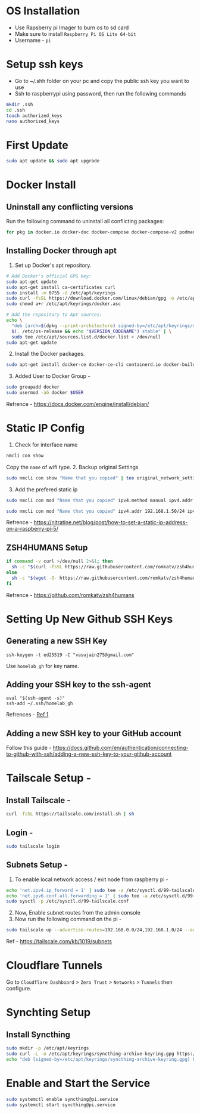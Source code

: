 # OS Installation
- Use Rapsberry pi Imager to burn os to sd card
- Make sure to install `Raspberry Pi OS Lite 64-bit`
- Username - `pi`

# Setup ssh keys
- Go to ~/.shh folder on your pc and copy the public ssh key you want to use
- Ssh to raspberrypi using password, then run the following commands

```zsh
mkdir .ssh
cd .ssh
touch authorized_keys
nano authorized_keys  
```

# First Update
```zsh
sudo apt update && sudo apt upgrade
```

# Docker Install
## Uninstall any conflicting versions
Run the following command to uninstall all conflicting packages:

```zsh
for pkg in docker.io docker-doc docker-compose docker-compose-v2 podman-docker containerd runc; do sudo apt-get remove $pkg; done
```

## Installing Docker through apt

1. Set up Docker's apt repository.
```zsh
# Add Docker's official GPG key:
sudo apt-get update
sudo apt-get install ca-certificates curl
sudo install -m 0755 -d /etc/apt/keyrings
sudo curl -fsSL https://download.docker.com/linux/debian/gpg -o /etc/apt/keyrings/docker.asc
sudo chmod a+r /etc/apt/keyrings/docker.asc

# Add the repository to Apt sources:
echo \
  "deb [arch=$(dpkg --print-architecture) signed-by=/etc/apt/keyrings/docker.asc] https://download.docker.com/linux/debian \
  $(. /etc/os-release && echo "$VERSION_CODENAME") stable" | \
  sudo tee /etc/apt/sources.list.d/docker.list > /dev/null
sudo apt-get update
```

2. Install the Docker packages.
```zsh
sudo apt-get install docker-ce docker-ce-cli containerd.io docker-buildx-plugin docker-compose-plugin
```

3. Added User to Docker Group - 
```zsh
sudo groupadd docker
sudo usermod -aG docker $USER
```

Refrence - https://docs.docker.com/engine/install/debian/

# Static IP Config

1. Check for interface name
```zsh
nmcli con show
```
Copy the `name` of wifi type.
2. Backup original Settings
```zsh
sudo nmcli con show "Name that you copied" | tee original_network_settings.txt
```
3. Add the prefered static ip 
```zsh
sudo nmcli con mod "Name that you copied" ipv4.method manual ipv4.addr 192.168.1.50/24

sudo nmcli con mod "Name that you copied" ipv4.addr 192.168.1.50/24 ipv4.gateway 192.168.1.1 ipv4.dns 1.1.1.1 ipv4.method manual

```

Refrence - https://nitratine.net/blog/post/how-to-set-a-static-ip-address-on-a-raspberry-pi-5/

## ZSH4HUMANS Setup

```zsh
if command -v curl >/dev/null 2>&1; then
  sh -c "$(curl -fsSL https://raw.githubusercontent.com/romkatv/zsh4humans/v5/install)"
else
  sh -c "$(wget -O- https://raw.githubusercontent.com/romkatv/zsh4humans/v5/install)"
fi
```

Refrence - https://github.com/romkatv/zsh4humans

# Setting Up New Github SSH Keys

## Generating a new SSH Key
```shell
ssh-keygen -t ed25519 -C "vasujain275@gmail.com"
```
Use `homelab_gh` for key name.

## Adding your SSH key to the ssh-agent

```shell
eval "$(ssh-agent -s)"
ssh-add ~/.ssh/homelab_gh
```

Refrences - [Ref 1](https://docs.github.com/en/authentication/connecting-to-github-with-ssh/generating-a-new-ssh-key-and-adding-it-to-the-ssh-agent) 

## Adding a new SSH key to your GitHub account

Follow this guide - https://docs.github.com/en/authentication/connecting-to-github-with-ssh/adding-a-new-ssh-key-to-your-github-account

# Tailscale Setup - 

## Install Tailscale - 

```zsh
curl -fsSL https://tailscale.com/install.sh | sh
```

## Login - 

```zsh
sudo tailscale login
```

## Subnets Setup - 

1. To enable local network access / exit node from raspberry pi - 

```zsh
echo 'net.ipv4.ip_forward = 1' | sudo tee -a /etc/sysctl.d/99-tailscale.conf
echo 'net.ipv6.conf.all.forwarding = 1' | sudo tee -a /etc/sysctl.d/99-tailscale.conf
sudo sysctl -p /etc/sysctl.d/99-tailscale.conf
```

2. Now, Enable subnet routes from the admin console
3. Now run the following command on the pi - 

```zsh
sudo tailscale up --advertise-routes=192.168.0.0/24,192.168.1.0/24 --advertise-exit-node
```

Ref - https://tailscale.com/kb/1019/subnets

# Cloudflare Tunnels

Go to `Cloudflare Dashboard` > `Zero Trust` > `Networks` > `Tunnels` then configure.

# Synchting Setup

## Install Syncthing

```zsh
sudo mkdir -p /etc/apt/keyrings
sudo curl -L -o /etc/apt/keyrings/syncthing-archive-keyring.gpg https://syncthing.net/release-key.gpg
echo "deb [signed-by=/etc/apt/keyrings/syncthing-archive-keyring.gpg] https://apt.syncthing.net/ syncthing stable" | sudo tee /etc/apt/sources.list.d/syncthing.list
```

# Enable and Start the Service

```zsh
sudo systemctl enable syncthing@pi.service
sudo systemctl start syncthing@pi.service
```

